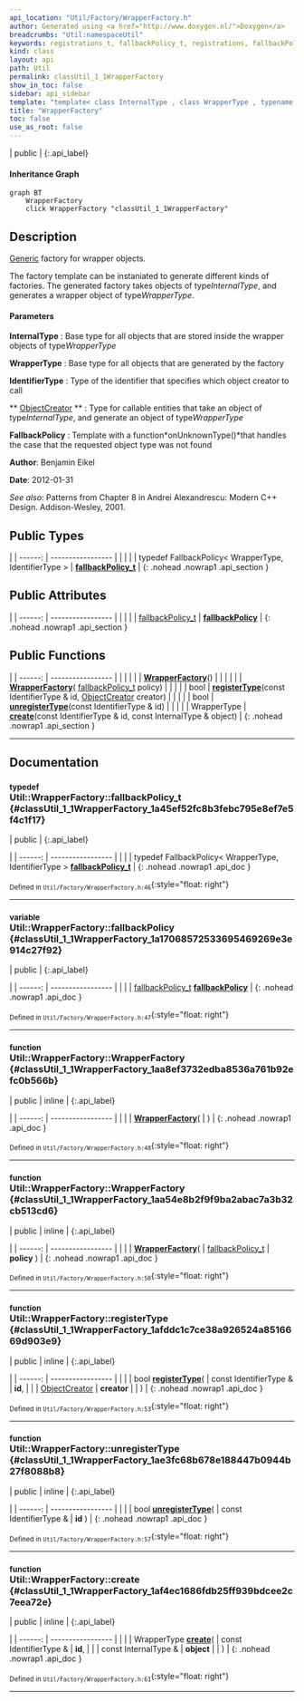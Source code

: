 ```yaml
---
api_location: "Util/Factory/WrapperFactory.h"
author: Generated using <a href="http://www.doxygen.nl/">Doxygen</a>
breadcrumbs: "Util:namespaceUtil"
keywords: registrations_t, fallbackPolicy_t, registrations, fallbackPolicy, WrapperFactory, WrapperFactory, registerType, unregisterType, create
kind: class
layout: api
path: Util
permalink: classUtil_1_1WrapperFactory
show_in_toc: false
sidebar: api_sidebar
template: "template< class InternalType , class WrapperType , typename IdentifierType , typename [ObjectCreator](classUtil_1_1ObjectCreator)  , template< class, typename > class FallbackPolicy > "
title: "WrapperFactory"
toc: false
use_as_root: false
---
```


| public |
{:.api_label}

#### Inheritance Graph

```mermaid
graph BT
	WrapperFactory
	click WrapperFactory "classUtil_1_1WrapperFactory"
```

## Description

[Generic](classUtil_1_1Generic) factory for wrapper objects.

The factory template can be instaniated to generate different kinds of factories. The generated factory takes objects of type*InternalType*, and generates a wrapper object of type*WrapperType*.


#### Parameters
**InternalType**
:  Base type for all objects that are stored inside the wrapper objects of type*WrapperType*



**WrapperType**
:  Base type for all objects that are generated by the factory



**IdentifierType**
:  Type of the identifier that specifies which object creator to call



** [ObjectCreator](classUtil_1_1ObjectCreator) **
:  Type for callable entities that take an object of type*InternalType*, and generate an object of type*WrapperType*



**FallbackPolicy**
:  Template with a function*onUnknownType()*that handles the case that the requested object type was not found





**Author**: Benjamin Eikel



**Date**: 2012-01-31



*See also*: Patterns from Chapter 8 in Andrei Alexandrescu: Modern C++ Design. Addison-Wesley, 2001.





## Public Types

|
| ------: | ----------------- |
|  | |
| typedef FallbackPolicy< WrapperType, IdentifierType > | **[fallbackPolicy_t](#classUtil_1_1WrapperFactory_1a45ef52fc8b3febc795e8ef7e5f4c1f17)**  |
{: .nohead .nowrap1 .api_section }


## Public Attributes

|
| ------: | ----------------- |
|  | |
| [fallbackPolicy_t](classUtil_1_1WrapperFactory#classUtil_1_1WrapperFactory_1a45ef52fc8b3febc795e8ef7e5f4c1f17) | **[fallbackPolicy](#classUtil_1_1WrapperFactory_1a17068572533695469269e3e914c27f92)**  |
{: .nohead .nowrap1 .api_section }


## Public Functions

|
| ------: | ----------------- |
|  | |
|  | **[WrapperFactory](#classUtil_1_1WrapperFactory_1aa8ef3732edba8536a761b92efc0b566b)**() |
|  | |
|  | **[WrapperFactory](#classUtil_1_1WrapperFactory_1aa54e8b2f9f9ba2abac7a3b32cb513cd6)**( [fallbackPolicy_t](classUtil_1_1WrapperFactory#classUtil_1_1WrapperFactory_1a45ef52fc8b3febc795e8ef7e5f4c1f17)  policy) |
|  | |
| bool | **[registerType](#classUtil_1_1WrapperFactory_1afddc1c7ce38a926524a8516669d903e9)**(const IdentifierType & id,  [ObjectCreator](classUtil_1_1ObjectCreator)  creator) |
|  | |
| bool | **[unregisterType](#classUtil_1_1WrapperFactory_1ae3fc68b678e188447b0944b27f8088b8)**(const IdentifierType & id) |
|  | |
| WrapperType | **[create](#classUtil_1_1WrapperFactory_1af4ec1686fdb25ff939bdcee2c7eea72e)**(const IdentifierType & id, const InternalType & object) |
{: .nohead .nowrap1 .api_section }


-------------------------------------------------------------------

## Documentation

### <small>typedef</small><br/> Util::WrapperFactory::fallbackPolicy_t {#classUtil_1_1WrapperFactory_1a45ef52fc8b3febc795e8ef7e5f4c1f17}

| public |
{:.api_label}

|
| ------: | ----------------- |
|  |
| typedef FallbackPolicy< WrapperType, IdentifierType > **[fallbackPolicy_t](#classUtil_1_1WrapperFactory_1a45ef52fc8b3febc795e8ef7e5f4c1f17)**  |
{: .nohead .nowrap1 .api_doc }





<sub>Defined in `Util/Factory/WrapperFactory.h:46`</sub>{:style="float: right"}

-------------------------------------------------------------------

### <small>variable</small><br/> Util::WrapperFactory::fallbackPolicy {#classUtil_1_1WrapperFactory_1a17068572533695469269e3e914c27f92}

| public |
{:.api_label}

|
| ------: | ----------------- |
|  |
| [fallbackPolicy_t](classUtil_1_1WrapperFactory#classUtil_1_1WrapperFactory_1a45ef52fc8b3febc795e8ef7e5f4c1f17) **[fallbackPolicy](#classUtil_1_1WrapperFactory_1a17068572533695469269e3e914c27f92)**  |
{: .nohead .nowrap1 .api_doc }





<sub>Defined in `Util/Factory/WrapperFactory.h:47`</sub>{:style="float: right"}

-------------------------------------------------------------------

### <small>function</small><br/> Util::WrapperFactory::WrapperFactory {#classUtil_1_1WrapperFactory_1aa8ef3732edba8536a761b92efc0b566b}

| public | inline |
{:.api_label}

|
| ------: | ----------------- |
|  |
|  **[WrapperFactory](#classUtil_1_1WrapperFactory_1aa8ef3732edba8536a761b92efc0b566b)**( |  ) |
{: .nohead .nowrap1 .api_doc }





<sub>Defined in `Util/Factory/WrapperFactory.h:48`</sub>{:style="float: right"}

-------------------------------------------------------------------

### <small>function</small><br/> Util::WrapperFactory::WrapperFactory {#classUtil_1_1WrapperFactory_1aa54e8b2f9f9ba2abac7a3b32cb513cd6}

| public | inline |
{:.api_label}

|
| ------: | ----------------- |
|  |
|  **[WrapperFactory](#classUtil_1_1WrapperFactory_1aa54e8b2f9f9ba2abac7a3b32cb513cd6)**( |  [fallbackPolicy_t](classUtil_1_1WrapperFactory#classUtil_1_1WrapperFactory_1a45ef52fc8b3febc795e8ef7e5f4c1f17)  | **policy** ) |
{: .nohead .nowrap1 .api_doc }





<sub>Defined in `Util/Factory/WrapperFactory.h:50`</sub>{:style="float: right"}

-------------------------------------------------------------------

### <small>function</small><br/> Util::WrapperFactory::registerType {#classUtil_1_1WrapperFactory_1afddc1c7ce38a926524a8516669d903e9}

| public | inline |
{:.api_label}

|
| ------: | ----------------- |
|  |
| bool **[registerType](#classUtil_1_1WrapperFactory_1afddc1c7ce38a926524a8516669d903e9)**( | const IdentifierType & | **id**, |
| |  [ObjectCreator](classUtil_1_1ObjectCreator)  | **creator** |
|   ) |
{: .nohead .nowrap1 .api_doc }





<sub>Defined in `Util/Factory/WrapperFactory.h:53`</sub>{:style="float: right"}

-------------------------------------------------------------------

### <small>function</small><br/> Util::WrapperFactory::unregisterType {#classUtil_1_1WrapperFactory_1ae3fc68b678e188447b0944b27f8088b8}

| public | inline |
{:.api_label}

|
| ------: | ----------------- |
|  |
| bool **[unregisterType](#classUtil_1_1WrapperFactory_1ae3fc68b678e188447b0944b27f8088b8)**( | const IdentifierType & | **id** ) |
{: .nohead .nowrap1 .api_doc }





<sub>Defined in `Util/Factory/WrapperFactory.h:57`</sub>{:style="float: right"}

-------------------------------------------------------------------

### <small>function</small><br/> Util::WrapperFactory::create {#classUtil_1_1WrapperFactory_1af4ec1686fdb25ff939bdcee2c7eea72e}

| public | inline |
{:.api_label}

|
| ------: | ----------------- |
|  |
| WrapperType **[create](#classUtil_1_1WrapperFactory_1af4ec1686fdb25ff939bdcee2c7eea72e)**( | const IdentifierType & | **id**, |
| | const InternalType & | **object** |
|   ) |
{: .nohead .nowrap1 .api_doc }





<sub>Defined in `Util/Factory/WrapperFactory.h:61`</sub>{:style="float: right"}

-------------------------------------------------------------------

